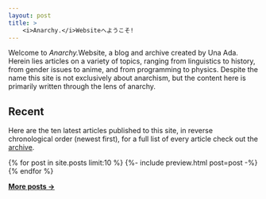 ```yaml
---
layout: post
title: >
    <i>Anarchy.</i>Websiteへようこそ!
---
```


Welcome to <em>Anarchy.</em>Website, a blog and archive created by Una Ada.
Herein lies articles on a variety of topics, ranging from linguistics to
history, from gender issues to anime, and from programming to physics. Despite
the name this site is not exclusively about anarchism, but the content here is
primarily written through the lens of anarchy.

## Recent

Here are the ten latest articles published to this site, in reverse
chronological order (newest first), for a full list of every article check out
the [archive][1].

{% for post in site.posts limit:10 %}
    {%- include preview.html post=post -%}
{% endfor %}

**[More posts &rarr;][2]**

[1]:    /archive/
[2]:    /archive/2
